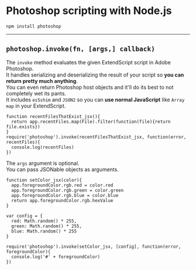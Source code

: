# Photoshop scripting with Node.js

    npm install photoshop

---

## `photoshop.invoke(fn, [args,] callback)`

The `invoke` method evaluates the given ExtendScript script in Adobe Photoshop.  
It handles serializing and deserializing the result of your script so **you can return pretty much anything**.  
You can even return Photoshop host objects and it'll do its best to not completely wet its pants.  
It includes `es5shim` and `JSON2` so you can **use normal JavaScript** like `Array map` in your ExtendScript.

    function recentFilesThatExist_jsx(){
      return app.recentFiles.map(File).filter(function(file){return file.exists})
    }
    require('photoshop').invoke(recentFilesThatExist_jsx, function(error, recentFiles){
      console.log(recentFiles)
    })

The `args` argument is optional.  
You can pass JSONable objects as arguments.

    function setColor_jsx(color){
      app.foregroundColor.rgb.red = color.red
      app.foregroundColor.rgb.green = color.green
      app.foregroundColor.rgb.blue = color.blue
      return app.foregroundColor.rgb.hexValue
    }

    var config = {
      red: Math.random() * 255,
      green: Math.random() * 255,
      blue: Math.random() * 255
    }

    require('photoshop').invoke(setColor_jsx, [config], function(error, foregroundColor){
      console.log('#' + foregroundColor)
    })
